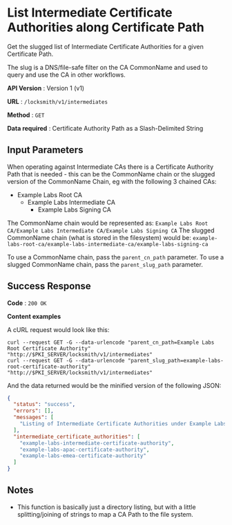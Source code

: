 # List Intermediate Certificate Authorities along Certificate Path

Get the slugged list of Intermediate Certificate Authorities for a given Certificate Path.

The slug is a DNS/file-safe filter on the CA CommonName and used to query and use the CA in other workflows.

**API Version** : Version 1 (v1)

**URL** : `/locksmith/v1/intermediates`

**Method** : `GET`

**Data required** : Certificate Authority Path as a Slash-Delimited String

## Input Parameters

When operating against Intermediate CAs there is a Certificate Authority Path that is needed - this can be the CommonName chain or the slugged version of the CommonName Chain, eg with the following 3 chained CAs:

- Example Labs Root CA
  - Example Labs Intermediate CA
    - Example Labs Signing CA

The CommonName chain would be represented as: `Example Labs Root CA/Example Labs Intermediate CA/Example Labs Signing CA`
The slugged CommonName chain (what is stored in the filesystem) would be: `example-labs-root-ca/example-labs-intermediate-ca/example-labs-signing-ca`

To use a CommonName chain, pass the `parent_cn_path` parameter.
To use a slugged CommonName chain, pass the `parent_slug_path` parameter.

## Success Response

**Code** : `200 OK`

**Content examples**

A cURL request would look like this:

```
curl --request GET -G --data-urlencode "parent_cn_path=Example Labs Root Certificate Authority" "http://$PKI_SERVER/locksmith/v1/intermediates"
curl --request GET -G --data-urlencode "parent_slug_path=example-labs-root-certificate-authority" "http://$PKI_SERVER/locksmith/v1/intermediates"
```

And the data returned would be the minified version of the following JSON:

```json
{
  "status": "success",
  "errors": [],
  "messages": [
    "Listing of Intermediate Certificate Authorities under Example Labs Root Certificate Authority"
  ],
  "intermediate_certificate_authorities": [
    "example-labs-intermediate-certificate-authority",
    "example-labs-apac-certificate-authority",
    "example-labs-emea-certificate-authority"
  ]
}
```

## Notes

* This function is basically just a directory listing, but with a little splitting/joining of strings to map a CA Path to the file system.